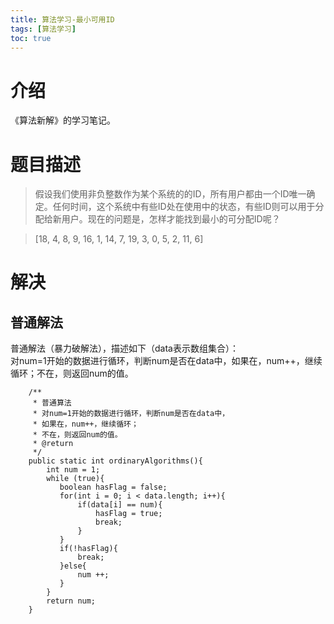 ```yaml
---
title: 算法学习-最⼩可⽤ID
tags: [算法学习]
toc: true
---
```


# 介绍
《算法新解》的学习笔记。
# 题目描述
>假设我们使⽤⾮负整数作为某个系统的的ID，所有⽤户都由⼀个ID唯⼀确定。任何时间，这个系统中有些ID处在使⽤中的状态，有些ID则可以⽤于分配给新⽤户。现在的问题是，怎样才能找到最⼩的可分配ID呢？

>[18, 4, 8, 9, 16, 1, 14, 7, 19, 3, 0, 5, 2, 11, 6]

# 解决
## 普通解法
普通解法（暴力破解法），描述如下（data表示数组集合）：   
对num=1开始的数据进行循环，判断num是否在data中，如果在，num++，继续循环；不在，则返回num的值。   
```
    /**
     * 普通算法
     * 对num=1开始的数据进行循环，判断num是否在data中，
     * 如果在，num++，继续循环；
     * 不在，则返回num的值。
     * @return
     */
    public static int ordinaryAlgorithms(){
        int num = 1;
        while (true){
           boolean hasFlag = false;
           for(int i = 0; i < data.length; i++){
               if(data[i] == num){
                   hasFlag = true;
                   break;
               }
           }
           if(!hasFlag){
               break;
           }else{
               num ++;
           }
        }
        return num;
    }
```


